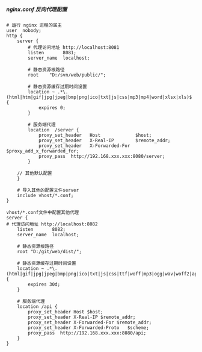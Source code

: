 ##### nginx.conf 反向代理配置
    # 运行 nginx 进程的属主
    user  nobody;
    http {
        server {
            # 代理访问地址 http://localhost:8081
            listen       8081;
            server_name  localhost;
    		
    		# 静态资源根路径
    		root	"D:/svn/web/public/";
    		
    		# 静态资源缓存过期时间设置
        	location ~ .*\.(html|htm|gif|jpg|jpeg|bmp|png|ico|txt|js|css|mp3|mp4|word|xlsx|xls)$ {
    			expires 0;
    		}
    		
    		# 服务端代理    
    		location  /server {
    			proxy_set_header   Host             $host;
    			proxy_set_header   X-Real-IP        $remote_addr;
    			proxy_set_header   X-Forwarded-For  $proxy_add_x_forwarded_for;
    			proxy_pass  http://192.168.xxx.xxx:8080/server;
            }
            
        // 其他默认配置    
        }
        
        # 导入其他的配置文件server
        include vhost/*.conf;
    }
    
    vhost/*.conf文件中配置其他代理
    server {
    # 代理访问地址 http://localhost:8082
        listen       8082;
        server_name  localhost;
        
        # 静态资源根路径
        root "D:/git/web/dist/";

        # 静态资源缓存过期时间设置
        location ~ .*\.(html|gif|jpg|jpeg|bmp|png|ico|txt|js|css|ttf|woff|mp3|ogg|wav|woff2|apk)$ {
            expires 30d;
        }
    
        # 服务端代理
        location /api {
            proxy_set_header Host $host;
            proxy_set_header X-Real-IP $remote_addr;
            proxy_set_header X-Forwarded-For $remote_addr;
            proxy_set_header X-Forwarded-Proto   $scheme;
    		proxy_pass  http://192.168.xxx.xxx:8080/api;
        }
    }